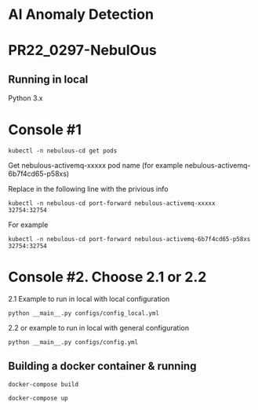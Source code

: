 # AI Anomaly Detection

# PR22_0297-NebulOus

## Running in local

Python 3.x

# Console #1

```
kubectl -n nebulous-cd get pods
```

Get nebulous-activemq-xxxxx pod name (for example nebulous-activemq-6b7f4cd65-p58xs)

Replace in the following line with the privious info

```
kubectl -n nebulous-cd port-forward nebulous-activemq-xxxxx 32754:32754
```

For example
```
kubectl -n nebulous-cd port-forward nebulous-activemq-6b7f4cd65-p58xs 32754:32754
```

# Console #2. Choose 2.1 or 2.2

2.1 Example to run in local with local configuration

```
python __main__.py configs/config_local.yml
```

2.2 or example to run in local with general configuration

```
python __main__.py configs/config.yml
```

## Building a docker container & running

```
docker-compose build 
```

```
docker-compose up
```

